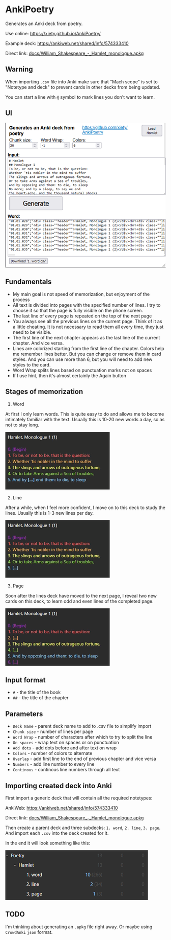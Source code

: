 # AnkiPoetry

Generates an Anki deck from poetry.

Use online: https://xiety.github.io/AnkiPoetry/

Example deck: https://ankiweb.net/shared/info/574333410

Direct link: [docs/William_Shakespeare_-_Hamlet_monologue.apkg](https://github.com/xiety/AnkiPoetry/raw/main/docs/William_Shakespeare_-_Hamlet_monologue.apkg)

## Warning

When importing `.csv` file into Anki make sure that "Mach scope" is set to "Notetype and deck" to prevent cards in other decks from being updated.

You can start a line with `@` symbol to mark lines you don't want to learn.

## UI

![Screenshot](docs/Screenshot_01.png?raw=true)

## Fundamentals

- My main goal is not speed of memorization, but enjoyment of the process
- All text is divided into pages with the specified number of lines. I try to choose it so that the page is fully visible on the phone screen.
- The last line of every page is repeated on the top of the next page
- You always see all the previous lines on the current page. Think of it as a little cheating. It is not necessary to read them all every time, they just need to be visible.
- The first line of the next chapter appears as the last line of the current chapter. And vice versa.
- Lines are colorized starting from the first line of the chapter. Colors help me remember lines better. But you can change or remove them in card styles. And you can use more than 6, but you will need to add new styles to the card.
- Word Wrap splits lines based on punctuation marks not on spaces
- If I use hint, then it's almost certainly the Again button

## Stages of memorization

1. Word

At first I only learn words. This is quite easy to do and allows me to become intimately familiar with the text. Usually this is 10-20 new words a day, so as not to stay long.

![Screenshot](docs/word.gif?raw=true)

2. Line

After a while, when I feel more confident, I move on to this deck to study the lines. Usually this is 1-3 new lines per day.

![Screenshot](docs/line.gif?raw=true)

3. Page

Soon after the lines deck have moved to the next page, I reveal two new cards on this deck, to learn odd and even lines of the completed page.

![Screenshot](docs/page.gif?raw=true)

## Input format

- `#` - the title of the book
- `##` - the title of the chapter

## Parameters

- `Deck Name` - parent deck name to add to .csv file to simplify import
- `Chunk size` - number of lines per page
- `Word Wrap` - number of characters after which to try to split the line
- `On spaces` - wrap text on spaces or on punctuation
- `Add dots` - add dots before and after text on wrap
- `Colors` - number of colors to alternate
- `Overlap` - add first line to the end of previous chapter and vice versa
- `Numbers` - add line number to every line
- `Continous` - continous line numbers through all text

## Importing created deck into Anki

First import a generic deck that will contain all the required notetypes:

AnkiWeb: https://ankiweb.net/shared/info/574333410

Direct link: [docs/William_Shakespeare_-_Hamlet_monologue.apkg](https://github.com/xiety/AnkiPoetry/raw/main/docs/William_Shakespeare_-_Hamlet_monologue.apkg)

Then create a parent deck and three subdecks: `1. word`, `2. line`, `3. page`. And import each `.csv` into the deck created for it.

In the end it will look something like this:

![Screenshot](docs/Screenshot_03.png?raw=true)

## TODO

I'm thinking about generating an `.apkg` file right away. Or maybe using `CrowdAnki` `json` format.
